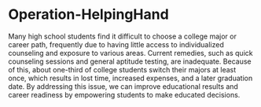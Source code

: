 # Operation-HelpingHand
Many high school students find it difficult to choose a college major or career path, frequently due to having little access to individualized counseling and exposure to various areas. Current remedies, such as quick counseling sessions and general aptitude testing, are inadequate. Because of this, about one-third of college students switch their majors at least once, which results in lost time, increased expenses, and a later graduation date. By addressing this issue, we can improve educational results and career readiness by empowering students to make educated decisions.
